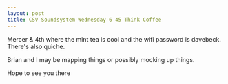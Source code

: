 ```yaml
---
layout: post
title: CSV Soundsystem Wednesday 6 45 Think Coffee
---
```



Mercer & 4th where the mint tea is cool and the wifi password is
davebeck. There's also quiche.

Brian and I may be mapping things or possibly mocking up things.

Hope to see you there